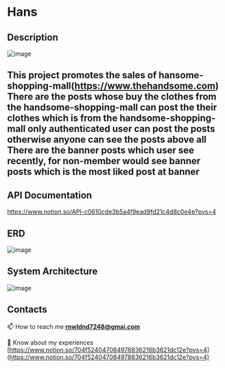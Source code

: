 # Hans

## Description
![image](https://github.com/hyundai-hans/hans-back/assets/60885635/c051643a-24dc-42e5-aaf1-746e61faeb6c)


This project promotes the sales of hansome-shopping-mall(https://www.thehandsome.com)
There are the posts whose buy the clothes from the handsome-shopping-mall can post the their clothes which is from the handsome-shopping-mall only authenticated user can post the posts otherwise anyone can see the posts above all There are the banner posts which user see recently, for non-member would see banner posts which is the most liked post at banner
---------


## API Documentation
https://www.notion.so/API-c0610cde3b5a4f9ead9fd21c4d8c0e4e?pvs=4
## ERD
![image](https://github.com/hyundai-hans/hans-back/assets/60885635/829ec13a-4164-4f3e-8f88-17004b724051)


## System Architecture
![image](https://github.com/hyundai-hans/hans-back/assets/60885635/871d5c30-13cd-40fa-86ad-ad7b2329d4cb)


## Contacts

📫 How to reach me **rnwldnd7248@gmai.com**

 📄 Know about my experiences [https://www.notion.so/704f524047084978836216b3621dc12e?pvs=4](https://www.notion.so/704f524047084978836216b3621dc12e?pvs=4)
